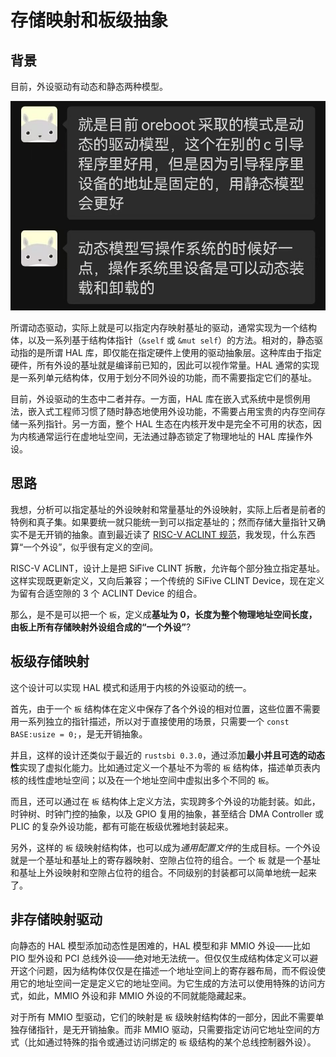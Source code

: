 ﻿# 存储映射和板级抽象

## 背景

目前，外设驱动有动态和静态两种模型。

![动态和静态驱动](./static-dynamic.png)

所谓动态驱动，实际上就是可以指定内存映射基址的驱动，通常实现为一个结构体，以及一系列基于结构体指针（`&self` 或 `&mut self`）的方法。相对的，静态驱动指的是所谓 HAL 库，即仅能在指定硬件上使用的驱动抽象层。这种库由于指定硬件，所有外设的基址就是编译前已知的，因此可以视作常量。HAL 通常的实现是一系列单元结构体，仅用于划分不同外设的功能，而不需要指定它们的基址。

目前，外设驱动的生态中二者并存。一方面，HAL 库在嵌入式系统中是惯例用法，嵌入式工程师习惯了随时静态地使用外设功能，不需要占用宝贵的内存空间存储一系列指针。另一方面，整个 HAL 生态在内核开发中是完全不可用的状态，因为内核通常运行在虚地址空间，无法通过静态锁定了物理地址的 HAL 库操作外设。

## 思路

我想，分析可以指定基址的外设映射和常量基址的外设映射，实际上后者是前者的特例和真子集。如果要统一就只能统一到可以指定基址的；然而存储大量指针又确实不是无开销的抽象。直到最近读了 [RISC-V ACLINT 规范](/translation/20221108-aclint.md)，我发现，什么东西算“一个外设”，似乎很有定义的空间。

RISC-V ACLINT，设计上是把 SiFive CLINT 拆散，允许每个部分独立指定基址。这样实现既更新定义，又向后兼容；一个传统的 SiFive CLINT Device，现在定义为留有合适空隙的 3 个 ACLINT Device 的组合。

那么，是不是可以把一个 `板`，定义成**基址为 0，长度为整个物理地址空间长度，由板上所有存储映射外设组合成的“一个外设”**?

## 板级存储映射

这个设计可以实现 HAL 模式和适用于内核的外设驱动的统一。

首先，由于一个 `板` 结构体在定义中保存了各个外设的相对位置，这些位置不需要用一系列独立的指针描述，所以对于直接使用的场景，只需要一个 `const BASE:usize = 0;`，是无开销抽象。

并且，这样的设计还类似于最近的 `rustsbi 0.3.0`，通过添加**最小并且可选的动态性**实现了虚拟化能力。比如通过定义一个基址不为零的 `板` 结构体，描述单页表内核的线性虚地址空间；以及在一个地址空间中虚拟出多个不同的 `板`。

而且，还可以通过在 `板` 结构体上定义方法，实现跨多个外设的功能封装。如此，时钟树、时钟门控的抽象，以及 GPIO 复用的抽象，甚至结合 DMA Controller 或 PLIC 的复杂外设功能，都有可能在板级优雅地封装起来。

另外，这样的 `板` 级映射结构体，也可以成为*通用配置文件*的生成目标。一个外设就是一个基址和基址上的寄存器映射、空隙占位符的组合。一个 `板` 就是一个基址和基址上外设映射和空隙占位符的组合。不同级别的封装都可以简单地统一起来了。

## 非存储映射驱动

向静态的 HAL 模型添加动态性是困难的，HAL 模型和非 MMIO 外设——比如 PIO 型外设和 PCI 总线外设——绝对地无法统一。但仅仅生成结构体定义可以避开这个问题，因为结构体仅仅是在描述一个地址空间上的寄存器布局，而不假设使用它的地址空间一定是定义它的地址空间。为它生成的方法可以使用特殊的访问方式，如此，MMIO 外设和非 MMIO 外设的不同就能隐藏起来。

对于所有 MMIO 型驱动，它们的映射是 `板` 级映射结构体的一部分，因此不需要单独存储指针，是无开销抽象。而非 MMIO 驱动，只需要指定访问它地址空间的方式（比如通过特殊的指令或通过访问绑定的 `板` 级结构的某个总线控制器外设）。
